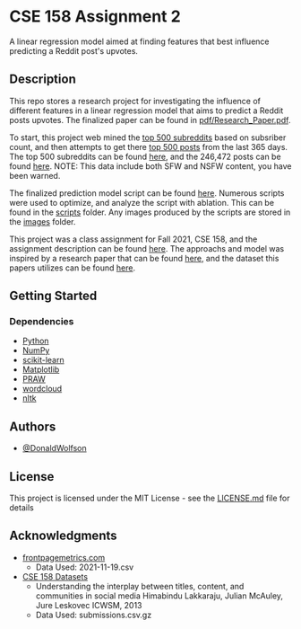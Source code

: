 # CSE 158 Assignment 2

A linear regression model aimed at finding features that best influence predicting a Reddit post's upvotes.

## Description

This repo stores a research project for investigating the influence of different features in a linear regression model that aims to predict a Reddit posts upvotes. The finalized paper can be found in [pdf/Research_Paper.pdf](pdfs/Research_Paper.pdf).

To start, this project web mined the [top 500 subreddits](scripts/top_subreddits.ipynb) based on subsriber count, and then attempts to get there [top 500 posts](scripts/top_posts.ipynb) from the last 365 days. The top 500 subreddits can be found [here](data/top_subreddits.json), and the 246,472 posts can be found [here](data/top_posts.csv.gz). NOTE: This data include both SFW and NSFW content, you have been warned.

The finalized prediction model script can be found [here](scripts/prediction_model.ipynb). Numerous scripts were used to optimize, and analyze the script with ablation. This can be found in the [scripts](scripts) folder. Any images produced by the scripts are stored in the [images](images) folder.

This project was a class assignment for Fall 2021, CSE 158, and the assignment description can be found [here](pdfs/Assignment_2.pdf). The approachs and model was inspired by a research paper that can be found [here](pdfs/Research_Paper.pdf), and the dataset this papers utilizes can be found [here](data/submissions.csv.gz).

## Getting Started

### Dependencies

* [Python](https://www.python.org)
* [NumPy](https://numpy.org)
* [scikit-learn](https://scikit-learn.org/stable/)
* [Matplotlib](https://matplotlib.org)
* [PRAW](https://praw.readthedocs.io/en/stable/#getting-starteds)
* [wordcloud](https://pypi.org/project/wordcloud/)
* [nltk](https://www.nltk.org/install.html)

## Authors

* [@DonaldWolfson](https://github.com/DonaldWolfson)

## License

This project is licensed under the MIT License - see the [LICENSE.md](LICENSE.md) file for details

## Acknowledgments

* [frontpagemetrics.com](https://frontpagemetrics.com/list-all-subreddits)
  * Data Used: 2021-11-19.csv
* [CSE 158 Datasets](https://cseweb.ucsd.edu/~jmcauley/datasets.html#reddit)
  * Understanding the interplay between titles, content, and communities in social media
Himabindu Lakkaraju, Julian McAuley, Jure Leskovec
ICWSM, 2013
  * Data Used: submissions.csv.gz
